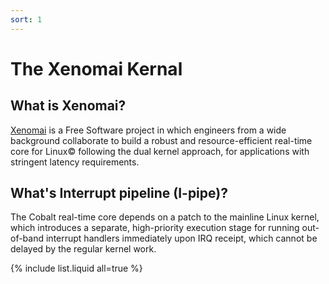 ```yaml
---
sort: 1
---
```


# The Xenomai Kernal

## What is Xenomai?

[Xenomai](https://source.denx.de/Xenomai/xenomai/-/wikis/home) is a Free Software project in which engineers from a wide
background collaborate to build a robust and resource-efficient
real-time core for Linux© following the dual kernel approach, for
applications with stringent latency requirements.

## What's Interrupt pipeline (I-pipe)?
The Cobalt real-time core depends on a patch to the mainline Linux
kernel, which introduces a separate, high-priority execution stage for
running out-of-band interrupt handlers immediately upon IRQ receipt,
which cannot be delayed by the regular kernel work.

{% include list.liquid all=true %}
